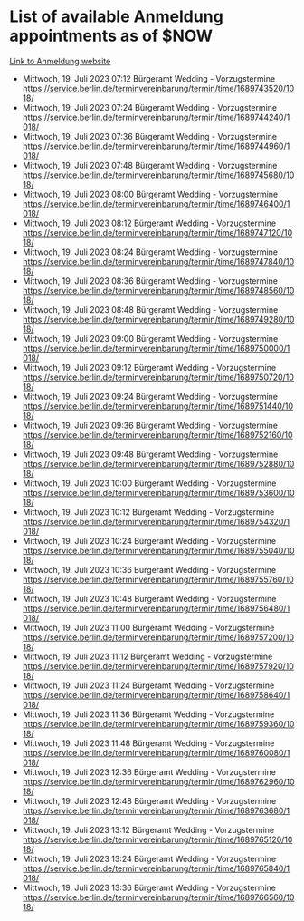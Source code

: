 # List of available Anmeldung appointments as of $NOW
[Link to Anmeldung website](https://service.berlin.de/terminvereinbarung/termin/tag.php?termin=1&anliegen[]=120686&dienstleisterlist=122210,122217,327316,122219,327312,122227,327314,122231,327346,122243,327348,122254,122252,329742,122260,329745,122262,329748,122271,327278,122273,327274,122277,327276,330436,122280,327294,122282,327290,122284,327292,122291,327270,122285,327266,122286,327264,122296,327268,150230,329760,122297,327286,122294,327284,122312,329763,122314,329775,122304,327330,122311,327334,122309,327332,317869,122281,327352,122279,329772,122283,122276,327324,122274,327326,122267,329766,122246,327318,122251,327320,122257,327322,122208,327298,122226,327300&herkunft=http%3A%2F%2Fservice.berlin.de%2Fdienstleistung%2F120686%2F)
- Mittwoch, 19. Juli 2023 07:12 Bürgeramt Wedding - Vorzugstermine https://service.berlin.de/terminvereinbarung/termin/time/1689743520/1018/
- Mittwoch, 19. Juli 2023 07:24 Bürgeramt Wedding - Vorzugstermine https://service.berlin.de/terminvereinbarung/termin/time/1689744240/1018/
- Mittwoch, 19. Juli 2023 07:36 Bürgeramt Wedding - Vorzugstermine https://service.berlin.de/terminvereinbarung/termin/time/1689744960/1018/
- Mittwoch, 19. Juli 2023 07:48 Bürgeramt Wedding - Vorzugstermine https://service.berlin.de/terminvereinbarung/termin/time/1689745680/1018/
- Mittwoch, 19. Juli 2023 08:00 Bürgeramt Wedding - Vorzugstermine https://service.berlin.de/terminvereinbarung/termin/time/1689746400/1018/
- Mittwoch, 19. Juli 2023 08:12 Bürgeramt Wedding - Vorzugstermine https://service.berlin.de/terminvereinbarung/termin/time/1689747120/1018/
- Mittwoch, 19. Juli 2023 08:24 Bürgeramt Wedding - Vorzugstermine https://service.berlin.de/terminvereinbarung/termin/time/1689747840/1018/
- Mittwoch, 19. Juli 2023 08:36 Bürgeramt Wedding - Vorzugstermine https://service.berlin.de/terminvereinbarung/termin/time/1689748560/1018/
- Mittwoch, 19. Juli 2023 08:48 Bürgeramt Wedding - Vorzugstermine https://service.berlin.de/terminvereinbarung/termin/time/1689749280/1018/
- Mittwoch, 19. Juli 2023 09:00 Bürgeramt Wedding - Vorzugstermine https://service.berlin.de/terminvereinbarung/termin/time/1689750000/1018/
- Mittwoch, 19. Juli 2023 09:12 Bürgeramt Wedding - Vorzugstermine https://service.berlin.de/terminvereinbarung/termin/time/1689750720/1018/
- Mittwoch, 19. Juli 2023 09:24 Bürgeramt Wedding - Vorzugstermine https://service.berlin.de/terminvereinbarung/termin/time/1689751440/1018/
- Mittwoch, 19. Juli 2023 09:36 Bürgeramt Wedding - Vorzugstermine https://service.berlin.de/terminvereinbarung/termin/time/1689752160/1018/
- Mittwoch, 19. Juli 2023 09:48 Bürgeramt Wedding - Vorzugstermine https://service.berlin.de/terminvereinbarung/termin/time/1689752880/1018/
- Mittwoch, 19. Juli 2023 10:00 Bürgeramt Wedding - Vorzugstermine https://service.berlin.de/terminvereinbarung/termin/time/1689753600/1018/
- Mittwoch, 19. Juli 2023 10:12 Bürgeramt Wedding - Vorzugstermine https://service.berlin.de/terminvereinbarung/termin/time/1689754320/1018/
- Mittwoch, 19. Juli 2023 10:24 Bürgeramt Wedding - Vorzugstermine https://service.berlin.de/terminvereinbarung/termin/time/1689755040/1018/
- Mittwoch, 19. Juli 2023 10:36 Bürgeramt Wedding - Vorzugstermine https://service.berlin.de/terminvereinbarung/termin/time/1689755760/1018/
- Mittwoch, 19. Juli 2023 10:48 Bürgeramt Wedding - Vorzugstermine https://service.berlin.de/terminvereinbarung/termin/time/1689756480/1018/
- Mittwoch, 19. Juli 2023 11:00 Bürgeramt Wedding - Vorzugstermine https://service.berlin.de/terminvereinbarung/termin/time/1689757200/1018/
- Mittwoch, 19. Juli 2023 11:12 Bürgeramt Wedding - Vorzugstermine https://service.berlin.de/terminvereinbarung/termin/time/1689757920/1018/
- Mittwoch, 19. Juli 2023 11:24 Bürgeramt Wedding - Vorzugstermine https://service.berlin.de/terminvereinbarung/termin/time/1689758640/1018/
- Mittwoch, 19. Juli 2023 11:36 Bürgeramt Wedding - Vorzugstermine https://service.berlin.de/terminvereinbarung/termin/time/1689759360/1018/
- Mittwoch, 19. Juli 2023 11:48 Bürgeramt Wedding - Vorzugstermine https://service.berlin.de/terminvereinbarung/termin/time/1689760080/1018/
- Mittwoch, 19. Juli 2023 12:36 Bürgeramt Wedding - Vorzugstermine https://service.berlin.de/terminvereinbarung/termin/time/1689762960/1018/
- Mittwoch, 19. Juli 2023 12:48 Bürgeramt Wedding - Vorzugstermine https://service.berlin.de/terminvereinbarung/termin/time/1689763680/1018/
- Mittwoch, 19. Juli 2023 13:12 Bürgeramt Wedding - Vorzugstermine https://service.berlin.de/terminvereinbarung/termin/time/1689765120/1018/
- Mittwoch, 19. Juli 2023 13:24 Bürgeramt Wedding - Vorzugstermine https://service.berlin.de/terminvereinbarung/termin/time/1689765840/1018/
- Mittwoch, 19. Juli 2023 13:36 Bürgeramt Wedding - Vorzugstermine https://service.berlin.de/terminvereinbarung/termin/time/1689766560/1018/

